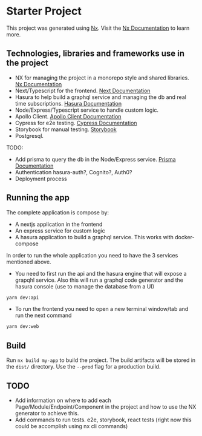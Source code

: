 

# Starter Project

This project was generated using [Nx](https://nx.dev).
Visit the [Nx Documentation](https://nx.dev) to learn more.

## Technologies, libraries and frameworks use in the project
- NX for managing the project in a monorepo style and shared libraries.  [Nx Documentation](https://nx.dev)
- Next/Typescript for the frontend. [Next Documentation](https://nextjs.org/docs/getting-started)
- Hasura to help build a graphql service and managing the db and real time subscriptions. [Hasura Documentation](https://hasura.io/docs/latest/index/)
- Node/Express/Typescript service to handle custom logic.
- Apollo Client. [Apollo Client Documentation](https://www.apollographql.com/docs/react/)
- Cypress for e2e testing. [Cypress Documentation](https://docs.cypress.io/guides/overview/why-cypress)
- Storybook for manual testing. [Storybook](https://storybook.js.org/docs/react/get-started/introduction)
- Postgresql.

TODO:
- Add prisma to query the db in the Node/Express service. [Prisma Documentation](https://www.prisma.io/docs)
- Authentication hasura-auth?, Cognito?, Auth0?
- Deployment process
## Running the app
The complete application is compose by:
- A nextjs application in the frontend
- An express service for custom logic
- A hasura application to build a graphql service. This works with docker-compose

In order to run the whole application you need to have the 3 services mentioned above.

- You need to first run the api and the hasura engine that will expose a grapqhl service. Also this will run a graphql code generator and the hasura console (use to manage the database from a UI)
```bash
yarn dev:api
```
- To run the frontend you need to open a new terminal window/tab and run the next command
```bash
yarn dev:web
```

## Build

Run `nx build my-app` to build the project. The build artifacts will be stored in the `dist/` directory. Use the `--prod` flag for a production build.

## TODO
- Add information on where to add each Page/Module/Endpoint/Component in the project and how to use the NX generator to achieve this.
- Add commands to run tests. e2e, storybook, react tests (right now this could be accomplish using nx cli commands)

